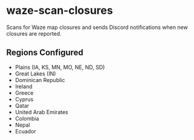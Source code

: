 # waze-scan-closures

Scans for Waze map closures and sends Discord notifications when new closures are reported.

## Regions Configured
* Plains (IA, KS, MN, MO, NE, ND, SD)
* Great Lakes (IN)
* Dominican Republic
* Ireland
* Greece
* Cyprus
* Qatar
* United Arab Emirates
* Colombia
* Nepal
* Ecuador

